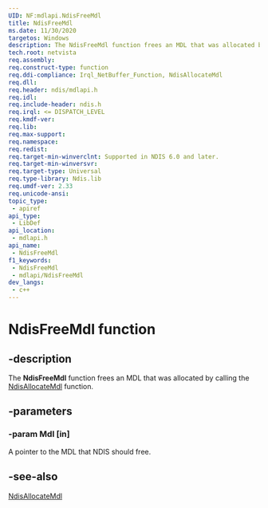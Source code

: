 ```yaml
---
UID: NF:mdlapi.NdisFreeMdl
title: NdisFreeMdl
ms.date: 11/30/2020
targetos: Windows
description: The NdisFreeMdl function frees an MDL that was allocated by calling the NdisAllocateMdl function.
tech.root: netvista 
req.assembly: 
req.construct-type: function
req.ddi-compliance: Irql_NetBuffer_Function, NdisAllocateMdl
req.dll: 
req.header: ndis/mdlapi.h
req.idl: 
req.include-header: ndis.h
req.irql: <= DISPATCH_LEVEL
req.kmdf-ver: 
req.lib: 
req.max-support: 
req.namespace: 
req.redist: 
req.target-min-winverclnt: Supported in NDIS 6.0 and later.
req.target-min-winversvr: 
req.target-type: Universal
req.type-library: Ndis.lib
req.umdf-ver: 2.33 
req.unicode-ansi: 
topic_type:
 - apiref
api_type:
 - LibDef
api_location:
 - mdlapi.h
api_name:
 - NdisFreeMdl
f1_keywords:
 - NdisFreeMdl
 - mdlapi/NdisFreeMdl
dev_langs:
 - c++
---
```


# NdisFreeMdl function


## -description

The 
  <b>NdisFreeMdl</b> function frees an MDL that was allocated by calling the 
  <a href="/windows-hardware/drivers/ddi/ndis/nf-ndis-ndisallocatemdl">NdisAllocateMdl</a> function.

## -parameters

### -param Mdl [in]


A pointer to the MDL that NDIS should free.

## -see-also

<a href="/windows-hardware/drivers/ddi/ndis/nf-ndis-ndisallocatemdl">NdisAllocateMdl</a>

